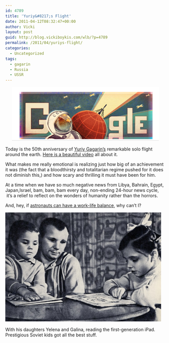 ```yaml
---
id: 4789
title: 'Yuriy&#8217;s Flight'
date: 2011-04-12T08:32:47+00:00
author: Vicki
layout: post
guid: http://blog.vickiboykis.com/wlb/?p=4789
permalink: /2011/04/yuriys-flight/
categories:
  - Uncategorized
tags:
  - gagarin
  - Russia
  - USSR
---
```

<p style="text-align: center;">
  <a href="https://raw.githubusercontent.com/veekaybee/wlb/gh-pages/assets/images/2011/04/Screen-shot-2011-04-12-at-6.53.11-AM.png"><img class="aligncenter size-full wp-image-4788" title="Screen shot 2011-04-12 at 6.53.11 AM" src="https://raw.githubusercontent.com/veekaybee/wlb/gh-pages/assets/images/2011/04/Screen-shot-2011-04-12-at-6.53.11-AM.png" alt="" width="463" height="170" /></a>
</p>

Today is the 50th anniversary of [Yuriy Gagarin&#8217;s](http://en.wikipedia.org/wiki/Yuri_Gagarin) remarkable solo flight around the earth. [Here is a beautiful video](http://www.youtube.com/watch?v=RKs6ikmrLgg&feature=player_embedded#at=206) all about it.

What makes me really emotional is realizing just how big of an achievement it was (the fact that a bloodthirsty and totalitarian regime pushed for it does not diminish this,) and how scary and thrilling it must have been for him.

At a time when we have so much negative news from Libya, Bahrain, Egypt, Japan,Israel, bam, bam, bam every day, non-ending 24-hour news cycle,  it&#8217;s a relief to reflect on the wonders of humanity rather than the horrors.

And, hey, if [astronauts can have a work-life balance](http://lightbox.time.com/2011/04/12/first-man-in-space-vintage-soviet-propaganda-glorifying-yuri-gagarin/#4), why can&#8217;t I?

<div id="attachment_4795" style="width: 501px" class="wp-caption aligncenter">
  <a href="https://raw.githubusercontent.com/veekaybee/wlb/gh-pages/assets/images/2011/04/yuri_gagarin_04.jpg"><img class="size-full wp-image-4795   " title="yuri_gagarin_04" src="https://raw.githubusercontent.com/veekaybee/wlb/gh-pages/assets/images/2011/04/yuri_gagarin_04.jpg" alt="" width="491" height="344" /></a>
  
  <p class="wp-caption-text">
    With his daughters Yelena and Galina, reading the first-generation iPad. Prestigious Soviet kids got all the best stuff.
  </p>
</div>

<p style="text-align: center;">